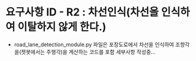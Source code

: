 # 요구사항 ID - R2 : 차선인식(차선을 인식하여 이탈하지 않게 한다.)

- road_lane_detection_module.py 파일은 포장도로에서 차선을 인식하여 조향각을(젯봇에서는 주행각)을 계산하는 코드를 포함
세부사항 작성중...
